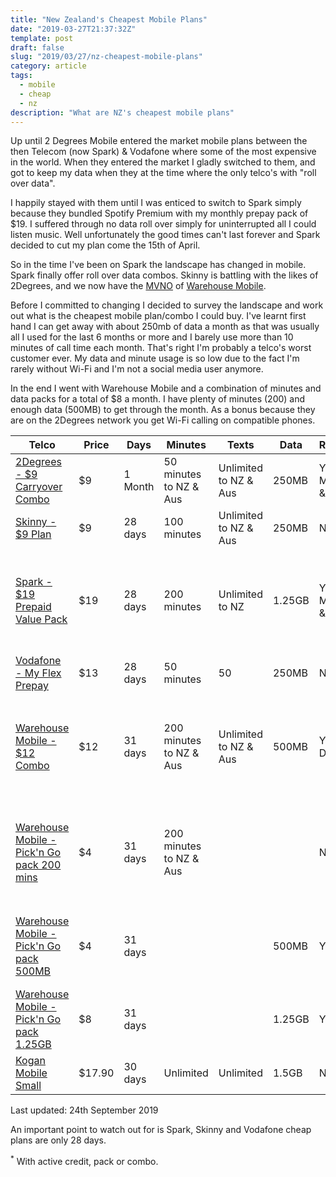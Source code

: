 ```yaml
---
title: "New Zealand's Cheapest Mobile Plans"
date: "2019-03-27T21:37:32Z"
template: post
draft: false
slug: "2019/03/27/nz-cheapest-mobile-plans"
category: article
tags:
  - mobile
  - cheap
  - nz
description: "What are NZ's cheapest mobile plans"
---
```


Up until 2 Degrees Mobile entered the market mobile plans between the then Telecom (now Spark) & Vodafone where some of the most expensive in the world. When they entered the market I gladly switched to them, and got to keep my data when they at the time where the only telco's with "roll over data".

I happily stayed with them until I was enticed to switch to Spark simply because they bundled Spotify Premium with my monthly prepay pack of \$19. I suffered through no data roll over simply for uninterrupted all I could listen music. Well unfortunately the good times can't last forever and Spark decided to cut my plan come the 15th of April.

So in the time I've been on Spark the landscape has changed in mobile. Spark finally offer roll over data combos. Skinny is battling with the likes of 2Degrees, and we now have the [MVNO](https://en.wikipedia.org/wiki/Mobile_virtual_network_operator) of [Warehouse Mobile](https://www.warehousemobile.co.nz/).

Before I committed to changing I decided to survey the landscape and work out what is the cheapest mobile plan/combo I could buy. I've learnt first hand I can get away with about 250mb of data a month as that was usually all I used for the last 6 months or more and I barely use more than 10 minutes of call time each month. That's right I'm probably a telco's worst customer ever. My data and minute usage is so low due to the fact I'm rarely without Wi-Fi and I'm not a social media user anymore.

In the end I went with Warehouse Mobile and a combination of minutes and data packs for a total of $8 a month. I have plenty of minutes (200) and enough data (500MB) to get through the month. As a bonus because they are on the 2Degrees network you get Wi-Fi calling on compatible phones.


<table class="mobileplans">
    <thead>
    <tr>
        <th>Telco</th>
        <th>Price</th>
        <th>Days</th>
        <th>Minutes</th>
        <th>Texts</th>
        <th>Data</th>
        <th>Rollover</th>
        <th>Extras</th>
    </tr>
    </thead>
    <tbody>
    <tr>
        <td><a href="https://www.2degreesmobile.co.nz/termsofuse/mobile/value-pack-add-ons-all/carryover-combo-terms-and-conditions/">2Degrees - $9 Carryover Combo</a></td>
        <td>$9</td>
        <td>1 Month</td>
        <td>50 minutes to NZ & Aus</td>
        <td>Unlimited to NZ & Aus</td>
        <td>250MB</td>
        <td>Yes - Minutes & Data</td>
        <td><a href="https://www.2degreesmobile.co.nz/data-hour/">Data hour</a>
<a href="https://www.2degreesmobile.co.nz/wificalling/">Wi-Fi Calling</a></td>
    </tr>
    <tr>
        <td><a href="https://www.skinny.co.nz/pricing/plans/">Skinny - $9 Plan</a></td>
        <td>$9</td>
        <td>28 days</td>
        <td>100 minutes</td>
        <td>Unlimited to NZ & Aus</td>
        <td>250MB</td>
        <td>No</td>
        <td>&nbsp;</td>
    </tr>
    <tr>
        <td><a href="https://www.spark.co.nz/shop/mobile-plans/prepaid/">Spark - $19 Prepaid Value Pack</a></td>
        <td>$19</td>
        <td>28 days</td>
        <td>200 minutes</td>
        <td>Unlimited to NZ</td>
        <td>1.25GB</td>
        <td>Yes - Minutes & Data</td>
        <td><a href="https://www.spark.co.nz/getmore/spotify/">1/2 Price Spotify</a> <a href="https://www.spark.co.nz/getmore/freewifi/">Free 1GB Wi-Fi per day</a></td>
    </tr>
    <tr>
        <td><a href="https://www.vodafone.co.nz/prepay/myflex/">Vodafone - My Flex Prepay</a></td>
        <td>$13</td>
        <td>28 days</td>
        <td>50 minutes</td>
        <td>50</td>
        <td>250MB</td>
        <td>No</td>
        <td>&nbsp;</td>
    </tr>
    <tr>
        <td><a href="https://www.warehousemobile.co.nz/pricing/">Warehouse Mobile - $12 Combo</a></td>
        <td>$12</td>
        <td>31 days</td>
        <td>200 minutes to NZ & Aus</td>
        <td>Unlimited to NZ & Aus</td>
        <td>500MB</td>
        <td>Yes - Data</td>
        <td><a href="https://www.2degreesmobile.co.nz/wificalling/">Wi-Fi Calling</a> Free calling & text for WM to WM<sup>*</sup></td>
    </tr>
    <tr>
        <td><a href="https://www.warehousemobile.co.nz/pricing/">Warehouse Mobile - Pick'n Go pack 200 mins</a></td>
        <td>$4</td>
        <td>31 days</td>
        <td>200 minutes to NZ & Aus</td>
        <td>&nbsp;</td>
        <td>&nbsp;</td>
        <td>No</td>
        <td><a href="https://www.2degreesmobile.co.nz/wificalling/">Wi-Fi Calling</a> Free calling & text for WM to WM<sup>*</sup></td>
    </tr>
    <tr>
        <td><a href="https://www.warehousemobile.co.nz/pricing/">Warehouse Mobile - Pick'n Go pack 500MB</a></td>
        <td>$4</td>
        <td>31 days</td>
        <td>&nbsp;</td>
        <td>&nbsp;</td>
        <td>500MB</td>
        <td>Yes</td>
        <td>Free calling &amp; text for WM to WM<sup>*</sup></td>
    </tr>
    <tr>
        <td><a href="https://www.warehousemobile.co.nz/pricing/">Warehouse Mobile - Pick'n Go pack 1.25GB</a></td>
        <td>$8</td>
        <td>31 days</td>
        <td>&nbsp;</td>
        <td>&nbsp;</td>
        <td>1.25GB</td>
        <td>Yes</td>
        <td>&nbsp;</td>
    </tr>
    <tr>
        <td><a href="https://www.koganmobile.co.nz/pricing/">Kogan Mobile Small</a></td>
        <td>$17.90</td>
        <td>30 days</td>
        <td>Unlimited</td>
        <td>Unlimited</td>
        <td>1.5GB</td>
        <td>No</td>
        <td>&nbsp;</td>
    </tr>
    </tbody>
</table>

Last updated: 24th September 2019

An important point to watch out for is Spark, Skinny and Vodafone cheap plans are only 28 days.

<sup>*</sup> With active credit, pack or combo.





